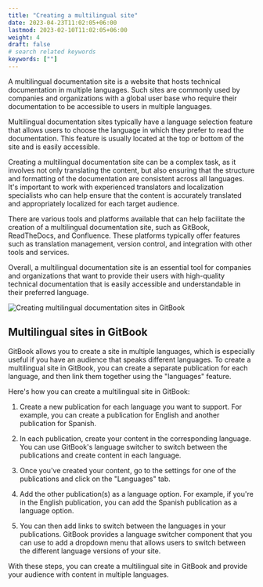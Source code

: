 ```yaml
---
title: "Creating a multilingual site"
date: 2023-04-23T11:02:05+06:00
lastmod: 2023-02-10T11:02:05+06:00
weight: 4
draft: false
# search related keywords
keywords: [""]
---
```


A multilingual documentation site is a website that hosts technical documentation in multiple languages.
Such sites are commonly used by companies and organizations with a global user base who require their
documentation to be accessible to users in multiple languages.

Multilingual documentation sites typically have a language selection feature that allows users to choose
the language in which they prefer to read the documentation. This feature is usually located at the top or
bottom of the site and is easily accessible.

Creating a multilingual documentation site can be a complex task, as it involves not only translating
the content, but also ensuring that the structure and formatting of the documentation are consistent
across all languages. It's important to work with experienced translators and localization specialists
who can help ensure that the content is accurately translated and appropriately localized for each target
audience.

There are various tools and platforms available that can help facilitate the creation of a multilingual
documentation site, such as GitBook, ReadTheDocs, and Confluence. These platforms typically offer features
such as translation management, version control, and integration with other tools and services.

Overall, a multilingual documentation site is an essential tool for companies and organizations that
want to provide their users with high-quality technical documentation that is easily accessible and
understandable in their preferred language.

![Creating multilingual documentation sites in GitBook](/images/git-book/multilingual-content.png)

## Multilingual sites in GitBook

GitBook allows you to create a site in multiple languages, which is especially useful if you have an audience
that speaks different languages. To create a multilingual site in GitBook, you can create a separate publication
for each language, and then link them together using the "languages" feature.

Here's how you can create a multilingual site in GitBook:

1. Create a new publication for each language you want to support. For example, you can create a publication for
English and another publication for Spanish.

2. In each publication, create your content in the corresponding language. You can use GitBook's language switcher
to switch between the publications and create content in each language.

3. Once you've created your content, go to the settings for one of the publications and click on the "Languages" tab.

4. Add the other publication(s) as a language option. For example, if you're in the English publication, you can
add the Spanish publication as a language option.

5. You can then add links to switch between the languages in your publications. GitBook provides a language switcher
component that you can use to add a dropdown menu that allows users to switch between the different language versions of your site.

With these steps, you can create a multilingual site in GitBook and provide your audience with content in multiple languages.